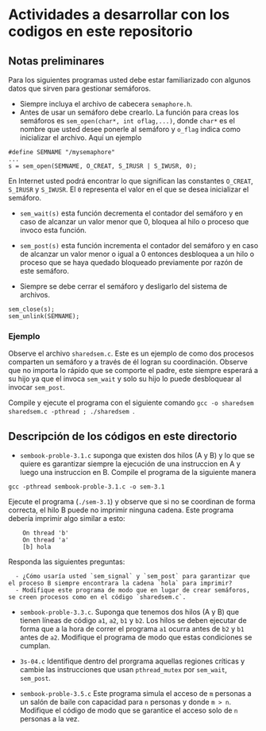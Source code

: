 # Actividades a desarrollar con los codigos en este repositorio

## Notas preliminares

Para los siguientes programas  usted debe estar familiarizado con algunos datos que sirven para gestionar semáforos.

* Siempre incluya el archivo de cabecera `semaphore.h`.
* Antes de usar un semáforo debe crearlo. La función para creas los semáforos es `sem_open(char*, int oflag,...)`, donde `char*` es el nombre que usted desee ponerle al semáforo y `o_flag` indica como inicializar el archivo. Aquí un ejemplo

```
#define SEMNAME "/mysemaphore"
...
s = sem_open(SEMNAME, O_CREAT, S_IRUSR | S_IWUSR, 0);
```

En Internet usted podrá encontrar lo que significan las constantes `O_CREAT`, `S_IRUSR` y `S_IWUSR`. El `0` representa el valor en el que se desea inicializar el semáforo.

* `sem_wait(s)` esta función decrementa el contador del semáforo y en caso de alcanzar un valor menor que 0, bloquea al hilo o proceso que invoco esta función.

* `sem_post(s)` esta función incrementa el contador del semáforo y en caso de alcanzar un valor menor o igual a 0 entonces desbloquea a un hilo o proceso que se haya quedado bloqueado previamente por razón de este semáforo.

* Siempre se debe cerrar el semáforo y desligarlo del sistema de archivos.
```
sem_close(s);
sem_unlink(SEMNAME);
```

### Ejemplo

Observe el archivo `sharedsem.c`. Este es un ejemplo de como dos procesos comparten un semáforo y a través de él logran su coordinación. Observe que no importa lo rápido que se comporte el padre, este siempre esperará a su hijo ya que el invoca `sem_wait` y solo su hijo lo puede desbloquear al invocar `sem_post`.

Compile y ejecute el programa con el siguiente comando `gcc -o sharedsem sharedsem.c -pthread ; ./sharedsem `.

## Descripción de los códigos en este directorio
* `sembook-proble-3.1.c` suponga que existen dos hilos (A y B) y lo que se quiere es garantizar siempre la ejecución de una instruccion en A y luego una instruccion en B. Compile el programa de la siguiente manera

```
gcc -pthread sembook-proble-3.1.c -o sem-3.1
```

Ejecute el programa (`./sem-3.1`) y observe que si no se coordinan de forma correcta, el hilo B puede no imprimir ninguna cadena. Este programa debería imprimir algo similar a esto:

```
	On thread 'b'
	On thread 'a'
	[b] hola
```

Responda las siguientes preguntas:

```
  - ¿Cómo usaría usted `sem_signal` y `sem_post` para garantizar que el proceso B siempre encontrara la cadena `hola` para imprimir?
  - Modifique este programa de modo que en lugar de crear semáforos, se creen procesos como en el código `sharedsem.c`.
```

* `sembook-proble-3.3.c`. Suponga que tenemos dos hilos (A y B) que tienen líneas de código `a1`, `a2`, `b1` y `b2`. Los hilos se deben ejecutar de forma que a la hora de correr el programa `a1` ocurra antes de `b2` y `b1` antes de `a2`. Modifique el programa de modo que estas condiciones se cumplan.

* `3s-04.c` Identifique dentro del prorgrama aquellas regiones críticas y cambie las instrucciones que usan `pthread_mutex` por `sem_wait`, `sem_post`.

* `sembook-proble-3.5.c` Este programa simula el acceso de `m` personas a un salón de baile con capacidad para `n` personas y donde `m > n`. Modifique el código de modo que se garantice el acceso solo de `n` personas a la vez.
